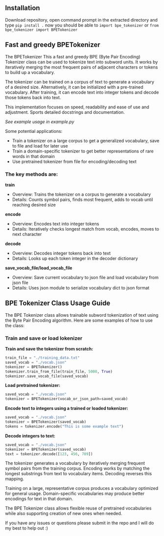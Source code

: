 ## Installation
Download repository, open command prompt in the extracted directory and type `pip install .`
now you should be able to `import bpe_tokenizer` or `from bpe_tokenizer import BPETokenizer`

## Fast and greedy BPETokenizer

The BPETokenizer
This a fast and greedy BPE (Byte Pair Encoding) Tokenizer class can be used to tokenize text into subword units. It works by iteratively merging the most frequent pairs of adjacent characters or tokens to build up a vocabulary. 

The tokenizer can be trained on a corpus of text to generate a vocabulary of a desired size. Alternatively, it can be initialized with a pre-trained vocabulary. After training, it can encode text into integer tokens and decode those tokens back into text.

This implementation focuses on speed, readability and ease of use and adjustment. Sports detailed docstrings and documentation. 

*See example usage in example.py*

Some potential applications:

- Train a tokenizer on a large corpus to get a generalized vocabulary, save to file and load for later use
- Train a domain-specific tokenizer to get better representations of rare words in that domain
- Use pretrained tokenizer from file for encoding/decoding text 


### The key methods are:

**train**
- Overview: Trains the tokenizer on a corpus to generate a vocabulary
- Details: Counts symbol pairs, finds most frequent, adds to vocab until reaching desired size

**encode** 
- Overview: Encodes text into integer tokens
- Details: Iteratively checks longest match from vocab, encodes, moves to next character

**decode**
- Overview: Decodes integer tokens back into text
- Details: Looks up each token integer in the decoder dictionary 

**save_vocab_file/load_vocab_file**
- Overview: Save current vocabulary to json file and load vocabulary from json file
- Details: Uses json module to serialize vocabulary dict to json format

## BPE Tokenizer Class Usage Guide

The BPE Tokenizer class allows trainable subword tokenization of text using the Byte Pair Encoding algorithm. Here are some examples of how to use the class:


### Train and save or load lokenizer

**Train and save the tokenizer from scratch:**
```python
train_file = "./training_data.txt"
saved_vocab = "./vocab.json"
tokenizer = BPETokenizer()
tokenizer.train_from_file(train_file, 5000, True)
tokenizer.save_vocab_file(saved_vocab)
```

**Load pretrained tokenizer:**

```python 
saved_vocab = "./vocab.json"
tokenizer = BPETokenizer(vocab_or_json_path=saved_vocab)
```

**Encode text to integers using a trained or loaded tokenizer:**

```python
saved_vocab = "./vocab.json"
tokenizer = BPETokenizer(saved_vocab)
tokens = tokenizer.encode("This is some example text") 
```

**Decode integers to text:**

```python
saved_vocab = "./vocab.json"
tokenizer = BPETokenizer(saved_vocab)
text = tokenizer.decode([123, 456, 789])
```

The tokenizer generates a vocabulary by iteratively merging frequent symbol pairs from the training corpus. Encoding works by matching the longest substrings from text to vocabulary items. Decoding reverses this mapping.

Training on a large, representative corpus produces a vocabulary optimized for general usage. Domain-specific vocabularies may produce better encodings for text in that domain.

The BPE Tokenizer class allows flexible reuse of pretrained vocabularies while also supporting creation of new ones when needed.

If you have any issues or questions please submit in the repo and I will do my best to help out :)
